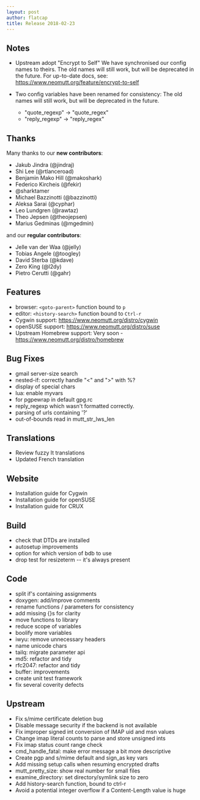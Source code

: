 ```yaml
---
layout: post
author: flatcap
title: Release 2018-02-23
---
```


## Notes

- Upstream adopt "Encrypt to Self"
  We have synchronised our config names to theirs.
  The old names will still work, but will be deprecated in the future.
  For up-to-date docs, see: https://www.neomutt.org/feature/encrypt-to-self

- Two config variables have been renamed for consistency:
  The old names will still work, but will be deprecated in the future.
  - "quote_regexp" -\> "quote_regex"
  - "reply_regexp" -\> "reply_regex"

## Thanks

Many thanks to our **new contributors**:

- Jakub Jindra (@jindraj)
- Shi Lee (@rtlanceroad)
- Benjamin Mako Hill (@makoshark)
- Federico Kircheis (@fekir)
- @sharktamer
- Michael Bazzinotti (@bazzinotti)
- Aleksa Sarai (@cyphar)
- Leo Lundgren (@rawtaz)
- Theo Jepsen (@theojepsen)
- Marius Gedminas (@mgedmin)

and our **regular contributors**:

- Jelle van der Waa (@jelly)
- Tobias Angele (@toogley)
- David Sterba (@kdave)
- Zero King (@l2dy)
- Pietro Cerutti (@gahr)

## Features

- browser: `<goto-parent>` function bound to `p`
- editor: `<history-search>` function bound to `Ctrl-r`
- Cygwin support: https://www.neomutt.org/distro/cygwin
- openSUSE support: https://www.neomutt.org/distro/suse
- Upstream Homebrew support: Very soon - https://www.neomutt.org/distro/homebrew

## Bug Fixes

- gmail server-size search
- nested-if: correctly handle "<" and ">" with %?
- display of special chars
- lua: enable myvars
- for pgpewrap in default gpg.rc
- reply_regexp which wasn't formatted correctly.
- parsing of urls containing '?'
- out-of-bounds read in mutt_str_lws_len

## Translations

- Review fuzzy lt translations
- Updated French translation

## Website

- Installation guide for Cygwin
- Installation guide for openSUSE
- Installation guide for CRUX

## Build

- check that DTDs are installed
- autosetup improvements
- option for which version of bdb to use
- drop test for resizeterm -- it's always present

## Code

- split if's containing assignments
- doxygen: add/improve comments
- rename functions / parameters for consistency
- add missing {}s for clarity
- move functions to library
- reduce scope of variables
- boolify more variables
- iwyu: remove unnecessary headers
- name unicode chars
- tailq: migrate parameter api
- md5: refactor and tidy
- rfc2047: refactor and tidy
- buffer: improvements
- create unit test framework
- fix several coverity defects

## Upstream

- Fix s/mime certificate deletion bug
- Disable message security if the backend is not available
- Fix improper signed int conversion of IMAP uid and msn values
- Change imap literal counts to parse and store unsigned ints
- Fix imap status count range check
- cmd_handle_fatal: make error message a bit more descriptive
- Create pgp and s/mime default and sign_as key vars
- Add missing setup calls when resuming encrypted drafts
- mutt_pretty_size: show real number for small files
- examine_directory: set directory/symlink size to zero
- Add history-search function, bound to ctrl-r
- Avoid a potential integer overflow if a Content-Length value is huge

